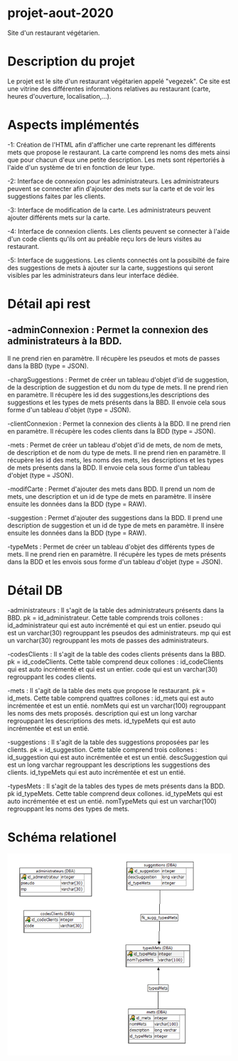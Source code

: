 # projet-aout-2020
Site d'un restaurant végétarien.

# Description du projet
Le projet est le site d'un restaurant végétarien appelé "vegezek".
Ce site est une vitrine des différentes informations relatives au restaurant (carte, heures d'ouverture, localisation,...).

# Aspects implémentés
-1: Création de l'HTML afin d'afficher une carte reprenant les différents mets que propose le restaurant.
La carte comprend les noms des mets ainsi que pour chacun d'eux une petite description.
Les mets sont répertoriés à l'aide d'un système de tri en fonction de leur type.

-2: Interface de connexion pour les administrateurs.
Les administrateurs peuvent se connecter afin d'ajouter des mets sur la carte et de voir les suggestions faites par les clients.

-3: Interface de modification de la carte.
Les administrateurs peuvent ajouter différents mets sur la carte.

-4: Interface de connexion clients.
Les clients peuvent se connecter à l'aide d'un code clients qu'ils ont au préable reçu lors de leurs visites au restaurant.

-5: Interface de suggestions.
Les clients connectés ont la possibilté de faire des suggestions de mets à ajouter sur la carte,
suggestions qui seront visibles par les administrateurs dans leur interface dédiée.

# Détail api rest
-adminConnexion : Permet la connexion des administrateurs à la BDD.
-
Il ne prend rien en paramètre.
Il récupère les pseudos et mots de passes dans la BBD (type = JSON).

-chargSuggestions : Permet de créer un tableau d'objet d'id de suggestion, de la description de suggestion et du nom du type de mets.
Il ne prend rien en paramètre.
Il récupère les id des suggestions,les descriptions des suggestions et les types de mets présents dans la BBD.
Il envoie cela sous forme d'un tableau d'objet (type = JSON).

-clientConnexion : Permet la connexion des clients à la BDD.
Il ne prend rien en paramètre.
Il récupère les codes clients dans la BDD (type = JSON).

-mets : Permet de créer un tableau d'objet d'id de mets, de nom de mets, de description et de nom du type de mets.
Il ne prend rien en paramètre.
Il récupère les id des mets, les noms des mets, les descriptions et les types de mets présents dans la BDD.
Il envoie cela sous forme d'un tableau d'objet (type = JSON).

-modifCarte : Permet d'ajouter des mets dans BDD.
Il prend un nom de mets, une description et un id de type de mets en paramètre.
Il insère ensuite les données dans la BDD (type = RAW).

-suggestion : Permet d'ajouter des suggestions dans la BDD.
Il prend une description de suggestion et un id de type de mets en paramètre.
Il insère ensuite les données dans la BDD (type = RAW).

-typeMets : Permet de créer un tableau d'objet des différents types de mets.
Il ne prend rien en paramètre.
Il récupère les types de mets présents dans la BDD et les envois sous forme d'un tableau d'objet (type = JSON).

# Détail DB 
-administrateurs : Il s'agit de la table des administrateurs présents dans la BBD.
pk = id_administrateur.
Cette table comprends trois collones : 
	id_administrateur qui est auto incrémenté et qui est un entier.
	pseudo qui est un varchar(30) regrouppant les pseudos des administrateurs.
	mp qui est un varchar(30) regrouppant les mots de passes des administrateurs. 

-codesClients : Il s'agit de la table des codes clients présents dans la BBD.
pk = id_codeClients.
Cette table comprend deux collones : 
	id_codeClients qui est auto incrémenté et qui est un entier.
	code qui est un varchar(30) regrouppant les codes clients.

-mets : Il s'agit de la table des mets que propose le restaurant.
pk = id_mets.
Cette table comprend quattres collones : 
	id_mets qui est auto incrémentée et est un entié.
	nomMets qui est un varchar(100) regrouppant les noms des mets proposés.
        description qui est un long varchar regrouppant les descriptions des mets. 
	id_typeMets qui est auto incrémentée et est un entié. 

-suggestions : Il s'agit de la table des suggestions proposées par les clients.
pk = id_suggestion.
Cette table comprend trois collones : 
	id_suggestion qui est auto incrémentée et est un entié.
        descSuggestion qui est un long varchar regrouppant les descriptions les suggestions des clients. 
	id_typeMets qui est auto incrémentée et est un entié. 

-typesMets : Il s'agit de la tables des types de mets présents dans la BDD.
pk id_typeMets.
Cette table comprend deux collones.
	id_typeMets qui est auto incrémentée et est un entié.
        nomTypeMets qui est un varchar(100) regrouppant les noms des types de mets. 

# Schéma relationel 

![Schéma](schemaRelationnel.PNG)

